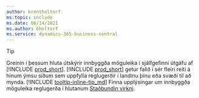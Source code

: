 ```yaml
---
author: brentholtorf
ms.topic: include
ms.date: 06/14/2021
ms.author: bholtorf
ms.service: dynamics-365-business-central
---
```

> [!TIP]
> Greinin í þessum hluta útskýrir innbyggða möguleika í sjálfgefinni útgáfu af [!INCLUDE [prod_short](prod_short.md)]. [!INCLUDE [prod_short](prod_short.md)] getur falið í sér fleiri reiti á hinum ýmsu síðum sem uppfylla reglugerðir í landinu þínu eða svæði til að mynda. [!INCLUDE [tooltip-inline-tip_md](tooltip-inline-tip_md.md)] Finna upplýsingar um innbyggða möguleika reglugerða í hlutanum [Staðbundin virkni](../about-localization.md).